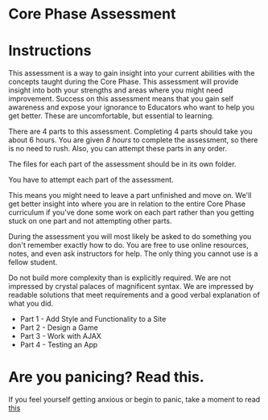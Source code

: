 # Core Phase Assessment

# Instructions

This assessment is a way to gain insight into your current abilities with the concepts taught during the Core Phase. This assessment will provide insight into both your strengths and areas where you might need improvement. Success on this assessment means that you gain self awareness and expose your ignorance to Educators who want to help you get better. These are uncomfortable, but essential to learning.

There are 4 parts to this assessment. Completing 4 parts should take you about 6 hours. You are given *8 hours* to complete the assessment, so there is no need to rush. Also, you can attempt these parts in any order.

The files for each part of the assessment should be in its own folder. 

You have to attempt each part of the assessment. 

This means you might need to leave a part unfinished and move on. We'll get better insight into where you are in relation to the entire Core Phase curriculum if you've done some work on each part rather than you getting stuck on one part and not attempting other parts.

During the assessment you will most likely be asked to do something you don't remember exactly how to do. You are free to use online resources, notes, and even ask instructors for help. The only thing you cannot use is a fellow student.

Do not build more complexity than is explicitly required. We are not impressed by crystal palaces of magnificent syntax. We are impressed by readable solutions that meet requirements and a good verbal explanation of what you did.

- Part 1 - Add Style and Functionality to a Site
- Part 2 - Design a Game
- Part 3 - Work with AJAX
- Part 4 - Testing an App

# Are you panicing? Read this.
If you feel yourself getting anxious or begin to panic, take a moment to read [this](panic.md)
